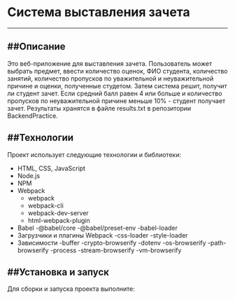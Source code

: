# Система выставления зачета
---

##Описание
---
Это веб-приложение для выставления зачета. Пользователь может выбрать предмет, ввести количество оценок, 
ФИО студента, количество занятий, количество пропусков по уважительной и неуважительной причине и оценки,
полученные студетом. Затем система решит, получит ли студент зачет. Если средний балл равен 4 или больше и
количество пропусков по неуважительной причине меньше 10% - студент получает зачет. Результаты хранятся в файле 
results.txt в репозитории BackendPractice.

##Технологии
---
Проект использует следующие технологии и библиотеки:
- HTML, CSS, JavaScript
- Node.js
- NPM
- Webpack
  - webpack
  - webpack-cli
  - webpack-dev-server
  - html-webpack-plugin
- Babel
  -@babel/core
  -@babel/preset-env
  -babel-loader
- Загрузчики и плагины Webpack
  -css-loader
  -style-loader
- Зависимости
  -buffer
  -crypto-browserify
  -dotenv
  -os-browserify
  -path-browserify
  -process
  -stream-browserify
  -vm-browserify
  
##Установка и запуск
---
Для сборки и запуска проекта выполните:

